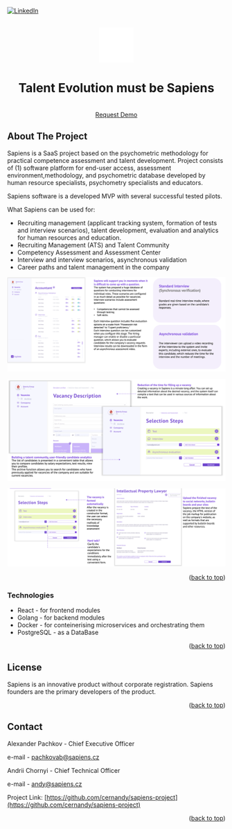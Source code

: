 [![LinkedIn][linkedin-shield]][linkedin-url]


<!-- PROJECT LOGO -->
<br />
<div align="center">
  <a href="https://sapiens.cz">
    <img src="images/logo.png" alt="Logo" width="80" height="80">
  </a>

  <h1 align="center">Talent Evolution must be Sapiens</h1>
  
  <p align="center">
    <br />
        <a href="https://sapiens.cz">Request Demo</a>
  </p>
</div>


<!-- ABOUT THE PROJECT -->
## About The Project


Sapiens is a SaaS project based on the psychometric methodology for practical competence assessment and talent development. Project consists of (1) software platform for end-user access, assessment environment,methodology, and psychometric database developed by human resource specialists, psychometry specialists and educators.

Sapiens software is a developed MVP with several successful tested pilots.

What Sapiens can be used for: 
* Recruiting management (applicant tracking system, formation of tests and interview scenarios), talent development, evaluation and analytics for human     resources and education.
* Recruiting Management (ATS) and Talent Community
* Competency Assessment and Assessment Center
* Interview and interview scenarios, asynchronous validation
* Career paths and talent management in the company




![Product-screenshot-1][product-screenshot-1]

![Product-screenshot-2][product-screenshot-2]

![Product-screenshot-3][product-screenshot-3]



<p align="right">(<a href="#readme-top">back to top</a>)</p>



### Technologies


* React - for frontend modules
* Golang - for backend modules
* Docker - for conteinerising microservices and orchestrating them
* PostgreSQL - as a DataBase


<p align="right">(<a href="#readme-top">back to top</a>)</p>


<!-- LICENSE -->
## License

Sapiens is an innovative product without corporate registration. Sapiens founders are the primary developers of the product.

<p align="right">(<a href="#readme-top">back to top</a>)</p>


<!-- CONTACT -->
## Contact

Alexander Pachkov - Chief Executive Officer

e-mail - pachkovab@sapiens.cz

Andrii Chornyi - Chief Technical Officer

e-mail - andy@sapiens.cz

Project Link: [https://github.com/cernandy/sapiens-project](https://github.com/cernandy/sapiens-project)

<p align="right">(<a href="#readme-top">back to top</a>)</p>


<!-- MARKDOWN LINKS & IMAGES -->

[linkedin-shield]: https://img.shields.io/badge/-LinkedIn-black.svg?style=for-the-badge&logo=linkedin&colorB=555
[linkedin-url]: https://www.linkedin.com/company/sapiens-cop
[product-screenshot-1]: images/product-1.png
[product-screenshot-2]: images/product-2.png
[product-screenshot-3]: images/product-3.png

